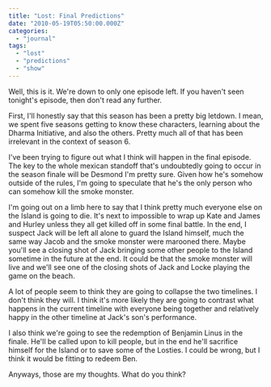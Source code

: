 ```yaml
---
title: "Lost: Final Predictions"
date: "2010-05-19T05:50:00.000Z"
categories: 
  - "journal"
tags: 
  - "lost"
  - "predictions"
  - "show"
---
```


Well, this is it. We're down to only one episode left. If you haven't seen tonight's episode, then don't read any further.

First, I'll honestly say that this season has been a pretty big letdown. I mean, we spent five seasons getting to know these characters, learning about the Dharma Initiative, and also the others. Pretty much all of that has been irrelevant in the context of season 6.

I've been trying to figure out what I think will happen in the final episode. The key to the whole mexican standoff that's undoubtedly going to occur in the season finale will be Desmond I'm pretty sure. Given how he's somehow outside of the rules, I'm going to speculate that he's the only person who can somehow kill the smoke monster.

I'm going out on a limb here to say that I think pretty much everyone else on the Island is going to die. It's next to impossible to wrap up Kate and James and Hurley unless they all get killed off in some final battle. In the end, I suspect Jack will be left all alone to guard the Island himself, much the same way Jacob and the smoke monster were marooned there. Maybe you'll see a closing shot of Jack bringing some other people to the Island sometime in the future at the end. It could be that the smoke monster will live and we'll see one of the closing shots of Jack and Locke playing the game on the beach.

A lot of people seem to think they are going to collapse the two timelines. I don't think they will. I think it's more likely they are going to contrast what happens in the current timeline with everyone being together and relatively happy in the other timeline at Jack's son's performance.

I also think we're going to see the redemption of Benjamin Linus in the finale. He'll be called upon to kill people, but in the end he'll sacrifice himself for the Island or to save some of the Losties. I could be wrong, but I think it would be fitting to redeem Ben.

Anyways, those are my thoughts. What do you think?

